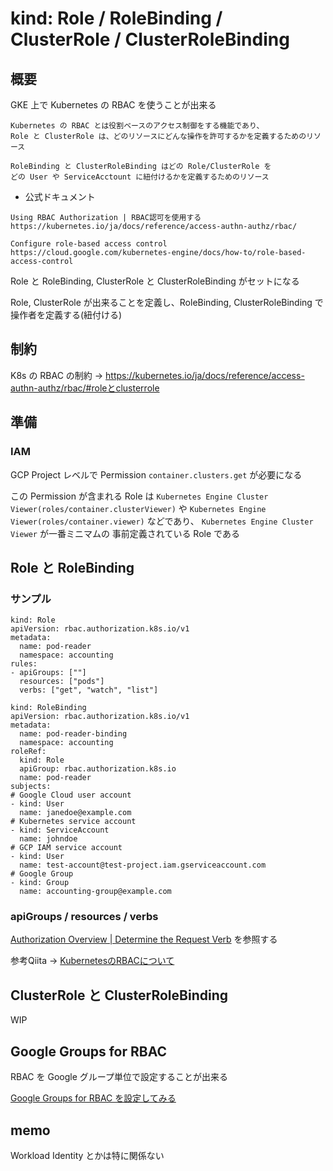 # kind: Role / RoleBinding / ClusterRole / ClusterRoleBinding

## 概要

GKE 上で Kubernetes の RBAC を使うことが出来る

```
Kubernetes の RBAC とは役割ベースのアクセス制御をする機能であり、
Role と ClusterRole は、どのリソースにどんな操作を許可するかを定義するためのリソース

RoleBinding と ClusterRoleBinding はどの Role/ClusterRole を
どの User や ServiceAcctount に紐付けるかを定義するためのリソース
```

+ 公式ドキュメント

```
Using RBAC Authorization | RBAC認可を使用する
https://kubernetes.io/ja/docs/reference/access-authn-authz/rbac/
```
```
Configure role-based access control
https://cloud.google.com/kubernetes-engine/docs/how-to/role-based-access-control
```

Role と RoleBinding, ClusterRole と ClusterRoleBinding がセットになる

Role, ClusterRole が出来ることを定義し、RoleBinding, ClusterRoleBinding で操作者を定義する(紐付ける)

## 制約

K8s の RBAC の制約 -> https://kubernetes.io/ja/docs/reference/access-authn-authz/rbac/#roleとclusterrole

## 準備

### IAM

GCP Project レベルで Permission `container.clusters.get` が必要になる

この Permission が含まれる Role は `Kubernetes Engine Cluster Viewer(roles/container.clusterViewer)` や `Kubernetes Engine Viewer(roles/container.viewer)` などであり、 `Kubernetes Engine Cluster Viewer` が一番ミニマムの 事前定義されている Role である

## Role と RoleBinding

### サンプル

```
kind: Role
apiVersion: rbac.authorization.k8s.io/v1
metadata:
  name: pod-reader
  namespace: accounting
rules:
- apiGroups: [""]
  resources: ["pods"]
  verbs: ["get", "watch", "list"]
```
```
kind: RoleBinding
apiVersion: rbac.authorization.k8s.io/v1
metadata:
  name: pod-reader-binding
  namespace: accounting
roleRef:
  kind: Role
  apiGroup: rbac.authorization.k8s.io
  name: pod-reader
subjects:
# Google Cloud user account
- kind: User
  name: janedoe@example.com
# Kubernetes service account
- kind: ServiceAccount
  name: johndoe
# GCP IAM service account
- kind: User
  name: test-account@test-project.iam.gserviceaccount.com
# Google Group
- kind: Group
  name: accounting-group@example.com
```

### apiGroups / resources / verbs

[Authorization Overview | Determine the Request Verb](https://kubernetes.io/docs/reference/access-authn-authz/authorization/#determine-the-request-verb) を参照する

参考Qiita -> [KubernetesのRBACについて](https://qiita.com/sheepland/items/67a5bb9b19d8686f389d)

## ClusterRole と ClusterRoleBinding


WIP


## Google Groups for RBAC

RBAC を Google グループ単位で設定することが出来る

[Google Groups for RBAC を設定してみる](./google-groups-rbac/)

## memo

Workload Identity とかは特に関係ない
